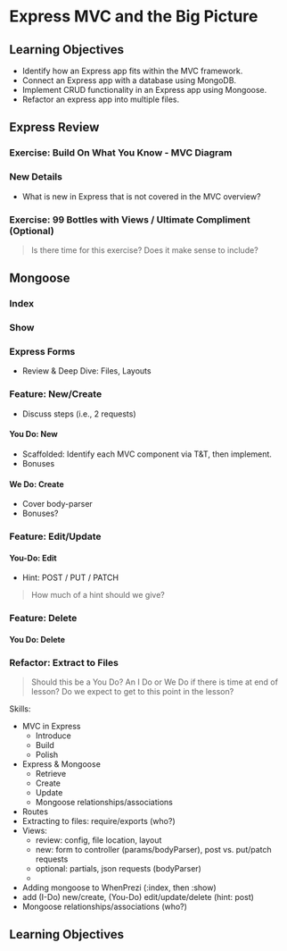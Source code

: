 # Express MVC and the Big Picture

## Learning Objectives

* Identify how an Express app fits within the MVC framework.
* Connect an Express app with a database using MongoDB.
* Implement CRUD functionality in an Express app using Mongoose.
* Refactor an express app into multiple files.

## Express Review

### Exercise: Build On What You Know - MVC Diagram

### New Details
* What is new in Express that is not covered in the MVC overview?

### Exercise: 99 Bottles with Views / Ultimate Compliment (Optional)

> Is there time for this exercise? Does it make sense to include?  

## Mongoose

### Index

### Show

### Express Forms
* Review & Deep Dive: Files, Layouts

### Feature: New/Create
* Discuss steps (i.e., 2 requests)

#### You Do: New
* Scaffolded: Identify each MVC component via T&T, then implement.
* Bonuses

#### We Do: Create
* Cover body-parser
* Bonuses?

### Feature: Edit/Update

#### You-Do: Edit
* Hint: POST / PUT / PATCH  

> How much of a hint should we give?  

### Feature: Delete

#### You Do: Delete

### Refactor: Extract to Files

> Should this be a You Do? An I Do or We Do if there is time at end of lesson? Do we expect to get to this point in the lesson?  





Skills:

- MVC in Express
  - Introduce
  - Build
  - Polish
- Express & Mongoose
  - Retrieve
  - Create
  - Update
  - Mongoose relationships/associations
- Routes
- Extracting to files: require/exports (who?)
- Views:
  - review: config, file location, layout
  - new: form to controller (params/bodyParser), post vs. put/patch requests
  - optional: partials, json requests (bodyParser)
  -
- Adding mongoose to WhenPrezi (:index, then :show)
- add (I-Do) new/create,  (You-Do) edit/update/delete (hint: post)
- Mongoose relationships/associations (who?)

## Learning Objectives
